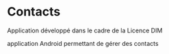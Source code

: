 # Contacts


Application développé dans le cadre de la Licence DIM

application Android permettant de gérer des contacts
